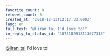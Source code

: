 ```yaml
---
favorite_count: 0
retweet_count: 0
created_at: "2018-12-13T12:17:33.000Z"
lang: en
full_text: "@liran_tal I'd love to!"
in_reply_to_status_id: "1073189518113677313"
---
```


[@liran_tal](https://twitter.com/liran_tal) I'd love to!
